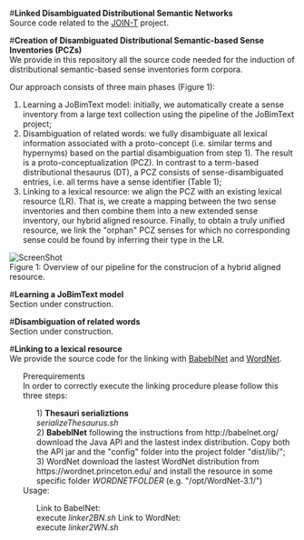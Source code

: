 #<b>Linked Disambiguated Distributional Semantic Networks</b><br>
Source code related to the <a href="http://web.informatik.uni-mannheim.de/joint/">JOIN-T</a> project.

#<b>Creation of Disambiguated Distributional Semantic-based Sense Inventories (PCZs)</b><br>
We provide in this repository all the source code needed for the induction of distributional semantic-based sense inventories form corpora. 


Our approach consists of three main phases (Figure 1):<br>
1) Learning a JoBimText model: initially, we automatically create a sense inventory from a large text collection using the pipeline of the JoBimText project;<br>
2) Disambiguation of related words: we fully disambiguate all lexical information associated with a proto-concept (i.e. similar terms and hypernyms) based on the partial disambiguation from step 1). The result is a proto-conceptualization (PCZ). In contrast to a term-based distributional thesaurus (DT), a PCZ consists of sense-disambiguated entries, i.e. all terms have a sense identifier (Table 1);<br>
3) Linking to a lexical resource: we align the PCZ with an existing lexical resource (LR). That is, we create a mapping between the two sense inventories and then combine them into a new extended sense inventory, our hybrid aligned resource. Finally, to obtain a truly unified resource, we link the "orphan" PCZ senses for which no corresponding sense could be found by inferring their type in the LR.<br>


![ScreenShot](http://web.informatik.uni-mannheim.de/joint/img/jointworkflow.png)<br>
Figure 1: Overview of our pipeline for the construcion of a hybrid aligned resource.



#<b>Learning a JoBimText model</b><br/>
Section under construction.

#<b>Disambiguation of related words</b><br/>
Section under construction.

#<b>Linking to a lexical resource</b><br/>
We provide the source code for the linking with <a href="http://www.babelnet.org/">BabeblNet</a> and <a href="https://wordnet.princeton.edu/">WordNet</a>.<br>
<ul>
<item> Prerequirements<br/>
In order to correctly execute the linking procedure please follow this three steps:<br> 
<ol>
<item>1) <b>Thesauri serializtions</b><br/> 
<i>serializeThesaurus.sh</i><br/> 
</item>
<item>2) <b>BabeblNet</b> following the instructions from  http://babelnet.org/  download the Java API and the lastest index distribution. 
Copy both the API jar and the "config" folder into the project folder "dist/lib/";</item>
<item>3) </b>WordNet</b> download the lastest WordNet distribution from https://wordnet.princeton.edu/ and install the resource in some specific folder <i>WORDNETFOLDER</i> (e.g. "/opt/WordNet-3.1/") </item>
</ol>
</item> Usage:
<ul>
<item>Link to BabelNet:<br/> 
 execute <i>linker2BN.sh <FOLDER> <FILE> <ITERATIONS></i></item>
<item>Link to WordNet:<br/> 
execute <i>linker2WN.sh <FOLDER> <FILE> <ITERATIONS> <WORDNETFOLDER></i></item>
</ul>
</ul>
